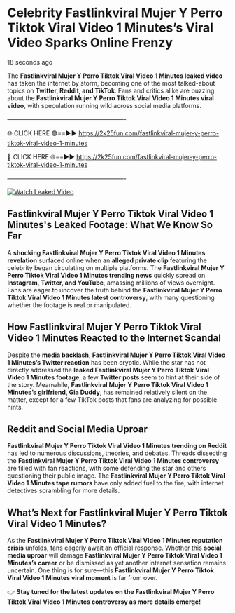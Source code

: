 # Celebrity Fastlinkviral Mujer Y Perro Tiktok Viral Video 1 Minutes’s Viral Video Sparks Online Frenzy

18 seconds ago

The **Fastlinkviral Mujer Y Perro Tiktok Viral Video 1 Minutes leaked video** has taken the internet by storm, becoming one of the most talked-about topics on **Twitter, Reddit, and TikTok**. Fans and critics alike are buzzing about the **Fastlinkviral Mujer Y Perro Tiktok Viral Video 1 Minutes viral video**, with speculation running wild across social media platforms.

———————————————————-

🌐 CLICK HERE 🟢==►► https://2k25fun.com/fastlinkviral-mujer-y-perro-tiktok-viral-video-1-minutes

🔴 CLICK HERE 🌐==►► https://2k25fun.com/fastlinkviral-mujer-y-perro-tiktok-viral-video-1-minutes

———————————————————-

[![Watch Leaked Video](https://miro.medium.com/v2/resize:fit:828/format:webp/1*cilzJN44JGOrTw9NJCrNHA.gif "Watch Leaked Video")](https://2k25fun.com/fastlinkviral-mujer-y-perro-tiktok-viral-video-1-minutes)

## **Fastlinkviral Mujer Y Perro Tiktok Viral Video 1 Minutes's Leaked Footage: What We Know So Far**  
A **shocking Fastlinkviral Mujer Y Perro Tiktok Viral Video 1 Minutes revelation** surfaced online when an **alleged private clip** featuring the celebrity began circulating on multiple platforms. The **Fastlinkviral Mujer Y Perro Tiktok Viral Video 1 Minutes trending news** quickly spread on **Instagram, Twitter, and YouTube**, amassing millions of views overnight. Fans are eager to uncover the truth behind the **Fastlinkviral Mujer Y Perro Tiktok Viral Video 1 Minutes latest controversy**, with many questioning whether the footage is real or manipulated.  

## **How Fastlinkviral Mujer Y Perro Tiktok Viral Video 1 Minutes Reacted to the Internet Scandal**  
Despite the **media backlash**, **Fastlinkviral Mujer Y Perro Tiktok Viral Video 1 Minutes’s Twitter reaction** has been cryptic. While the star has not directly addressed the **leaked Fastlinkviral Mujer Y Perro Tiktok Viral Video 1 Minutes footage**, a few **Twitter posts** seem to hint at their side of the story. Meanwhile, **Fastlinkviral Mujer Y Perro Tiktok Viral Video 1 Minutes’s girlfriend, Gia Duddy**, has remained relatively silent on the matter, except for a few TikTok posts that fans are analyzing for possible hints.  

## **Reddit and Social Media Uproar**  
**Fastlinkviral Mujer Y Perro Tiktok Viral Video 1 Minutes trending on Reddit** has led to numerous discussions, theories, and debates. Threads dissecting the **Fastlinkviral Mujer Y Perro Tiktok Viral Video 1 Minutes controversy** are filled with fan reactions, with some defending the star and others questioning their public image. The **Fastlinkviral Mujer Y Perro Tiktok Viral Video 1 Minutes tape rumors** have only added fuel to the fire, with internet detectives scrambling for more details.  

## **What’s Next for Fastlinkviral Mujer Y Perro Tiktok Viral Video 1 Minutes?**  
As the **Fastlinkviral Mujer Y Perro Tiktok Viral Video 1 Minutes reputation crisis** unfolds, fans eagerly await an official response. Whether this **social media uproar** will damage **Fastlinkviral Mujer Y Perro Tiktok Viral Video 1 Minutes’s career** or be dismissed as yet another internet sensation remains uncertain. One thing is for sure—this **Fastlinkviral Mujer Y Perro Tiktok Viral Video 1 Minutes viral moment** is far from over.  

👉 **Stay tuned for the latest updates on the Fastlinkviral Mujer Y Perro Tiktok Viral Video 1 Minutes controversy as more details emerge!**  